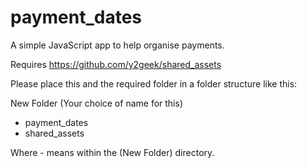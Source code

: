 # payment_dates
A simple JavaScript app to help organise payments.

Requires https://github.com/y2geek/shared_assets

Please place this and the required folder in a folder structure like this:

New Folder  (Your choice of name for this)
- payment_dates
- shared_assets

Where - means within the (New Folder) directory.